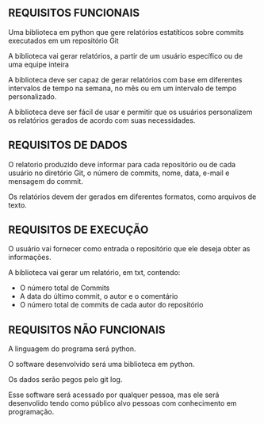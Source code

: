 ## REQUISITOS FUNCIONAIS

Uma biblioteca em python que gere relatórios estatíticos sobre commits executados em um repositório Git

A biblioteca vai gerar relatórios, a partir de um usuário específico ou de uma equipe inteira

A biblioteca deve ser capaz de gerar relatórios com base em diferentes intervalos de tempo na semana, no mês ou em um intervalo de tempo personalizado.

A biblioteca deve ser fácil de usar e permitir que os usuários personalizem os relatórios gerados de acordo com suas necessidades.

## REQUISITOS DE DADOS


O relatorio produzido deve informar para cada repositório ou de cada usuário no diretório Git, o número de commits, nome, data, e-mail e mensagem do commit. 

Os relatórios devem der gerados em diferentes formatos, como arquivos de texto.


## REQUISITOS DE EXECUÇÃO
O usuário vai fornecer como entrada o repositório que ele deseja obter as informações.

A biblioteca vai gerar um relatório, em txt, contendo:
- O  número total de Commits 
- A data do último commit, o autor e o comentário
- O número total de commits de cada autor do repositório


## REQUISITOS NÃO FUNCIONAIS

A linguagem do programa será python.

O software desenvolvido será uma biblioteca em python.

Os dados serão pegos pelo git log.

Esse software será acessado por qualquer pessoa, mas ele será desenvolido tendo como público alvo pessoas com conhecimento em programação.
